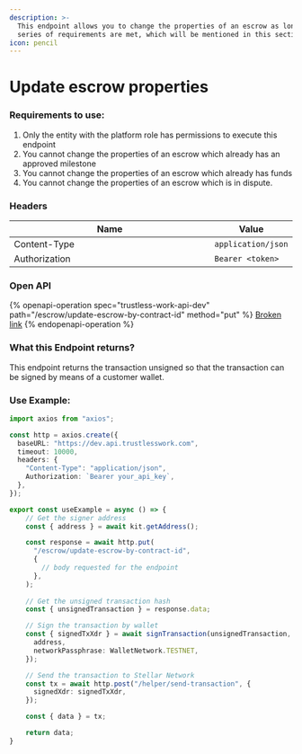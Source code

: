```yaml
---
description: >-
  This endpoint allows you to change the properties of an escrow as long as a
  series of requirements are met, which will be mentioned in this section.
icon: pencil
---
```


# Update escrow properties

### Requirements to use:

1. Only the entity with the platform role has permissions to execute this endpoint
2. You cannot change the properties of an escrow which already has an approved milestone
3. You cannot change the properties of an escrow which already has funds
4. You cannot change the properties of an escrow which is in dispute.

### Headers

<table><thead><tr><th width="366">Name</th><th>Value</th></tr></thead><tbody><tr><td>Content-Type</td><td><code>application/json</code></td></tr><tr><td>Authorization</td><td><code>Bearer &#x3C;token></code></td></tr></tbody></table>



### Open API

{% openapi-operation spec="trustless-work-api-dev" path="/escrow/update-escrow-by-contract-id" method="put" %}
[Broken link](broken-reference)
{% endopenapi-operation %}

### **What this Endpoint returns?**

This endpoint returns the transaction unsigned so that the transaction can be signed by means of a customer wallet.



### Use Example:

```typescript
import axios from "axios";

const http = axios.create({
  baseURL: "https://dev.api.trustlesswork.com",
  timeout: 10000,
  headers: {
    "Content-Type": "application/json",
    Authorization: `Bearer your_api_key`,
  },
});

export const useExample = async () => {
    // Get the signer address
    const { address } = await kit.getAddress();

    const response = await http.put(
      "/escrow/update-escrow-by-contract-id",
      {
        // body requested for the endpoint
      },
    ); 
    
    // Get the unsigned transaction hash
    const { unsignedTransaction } = response.data;

    // Sign the transaction by wallet
    const { signedTxXdr } = await signTransaction(unsignedTransaction, {
      address,
      networkPassphrase: WalletNetwork.TESTNET,
    });

    // Send the transaction to Stellar Network
    const tx = await http.post("/helper/send-transaction", {
      signedXdr: signedTxXdr,
    });

    const { data } = tx;

    return data;
}
```
